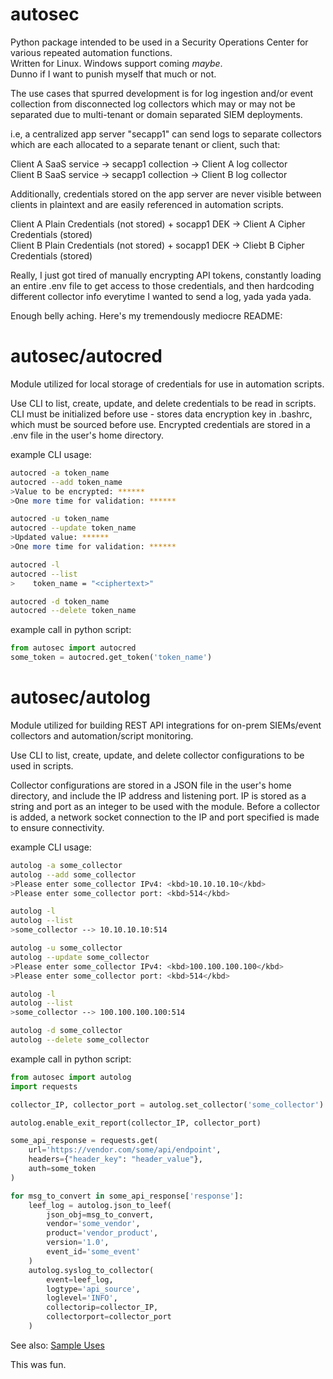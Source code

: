 # autosec
Python package intended to be used in a Security Operations Center for various repeated automation functions. \
Written for Linux. Windows support coming _maybe_. \
Dunno if I want to punish myself that much or not. 

The use cases that spurred development is for log ingestion and/or event collection from disconnected log collectors
which may or may not be separated due to multi-tenant or domain separated SIEM deployments. 

i.e, a centralized app server "secapp1" can send logs to separate collectors which are each allocated to a separate
tenant or client, such that:

Client A SaaS service -> secapp1 collection -> Client A log collector\
Client B SaaS service -> secapp1 collection -> Client B log collector

Additionally, credentials stored on the app server are never visible between clients in plaintext and are easily
referenced in automation scripts.

Client A Plain Credentials (not stored) + socapp1 DEK -> Client A Cipher Credentials (stored)\
Client B Plain Credentials (not stored) + socapp1 DEK -> Cliebt B Cipher Credentials (stored)

Really, I just got tired of manually encrypting API tokens, constantly loading an entire .env file to get access to
those credentials, and then hardcoding different collector info everytime I wanted to send a log, yada yada yada. 

Enough belly aching. Here's my tremendously mediocre README:

# autosec/autocred
Module utilized for local storage of credentials for use in automation scripts.

Use CLI to list, create, update, and delete credentials to be read in scripts. 
CLI must be initialized before use - stores data encryption key in .bashrc, which must be sourced before use.
Encrypted credentials are stored in a .env file in the user's home directory.

example CLI usage:
```bash
autocred -a token_name 
autocred --add token_name
>Value to be encrypted: ******
>One more time for validation: ******

autocred -u token_name
autocred --update token_name
>Updated value: ******
>One more time for validation: ******

autocred -l 
autocred --list
>    token_name = "<ciphertext>"

autocred -d token_name
autocred --delete token_name
```
example call in python script:
```python
from autosec import autocred
some_token = autocred.get_token('token_name')
```
# autosec/autolog
Module utilized for building REST API integrations for on-prem SIEMs/event collectors and automation/script monitoring.

Use CLI to list, create, update, and delete collector configurations to be used in scripts. 

Collector configurations are stored in a JSON file in the user's home directory, and include the IP address and listening port. 
IP is stored as a string and port as an integer to be used with the module. Before a collector is added, a network 
socket connection to the IP and port specified is made to ensure connectivity. 

example CLI usage:
```bash
autolog -a some_collector
autolog --add some_collector
>Please enter some_collector IPv4: <kbd>10.10.10.10</kbd>
>Please enter some_collector port: <kbd>514</kbd>

autolog -l
autolog --list
>some_collector --> 10.10.10.10:514

autolog -u some_collector
autolog --update some_collector
>Please enter some_collector IPv4: <kbd>100.100.100.100</kbd>
>Please enter some_collector port: <kbd>514</kbd>

autolog -l
autolog --list
>some_collector --> 100.100.100.100:514

autolog -d some_collector
autolog --delete some_collector
```

example call in python script:

```python
from autosec import autolog
import requests

collector_IP, collector_port = autolog.set_collector('some_collector')

autolog.enable_exit_report(collector_IP, collector_port)

some_api_response = requests.get(
	url='https://vendor.com/some/api/endpoint',
	headers={"header_key": "header_value"},
	auth=some_token
)

for msg_to_convert in some_api_response['response']:
	leef_log = autolog.json_to_leef(
		json_obj=msg_to_convert,
		vendor='some_vendor',
		product='vendor_product',
		version='1.0',
		event_id='some_event'
	)
	autolog.syslog_to_collector(
		event=leef_log,
		logtype='api_source',
		loglevel='INFO',
		collectorip=collector_IP,
		collectorport=collector_port
	)
```

See also: [Sample Uses](./Sample%20Uses)

This was fun. 